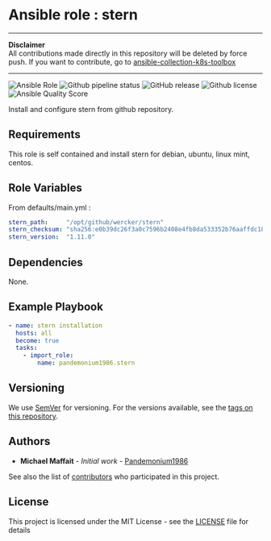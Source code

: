 # Ansible role : stern

* * *

**Disclaimer**  
All contributions made directly in this repository will be deleted by force push. If you want to contribute, go to [ansible-collection-k8s-toolbox](https://github.com/Pandemonium1986/ansible-collection-k8s-toolbox)

* * *

![Ansible Role](https://img.shields.io/ansible/role/51037?logo=ansible)
![Github pipeline status](https://github.com/Pandemonium1986/ansible-role-stern/workflows/Molecule:%20Github%20actions%20pipeline/badge.svg)
![GitHub release](https://img.shields.io/github/release/Pandemonium1986/ansible-role-stern.svg?logo=github)
![Github license](https://img.shields.io/github/license/Pandemonium1986/ansible-role-stern.svg?logo=github)
![Ansible Quality Score](https://img.shields.io/ansible/quality/51037?logo=ansible)

Install and configure stern from github repository.

## Requirements

This role is self contained and install stern for debian, ubuntu, linux mint, centos.

## Role Variables

From defaults/main.yml :

```yaml
stern_path:     "/opt/github/wercker/stern"
stern_checksum: "sha256:e0b39dc26f3a0c7596b2408e4fb8da533352b76aaffdc18c7ad28c833c9eb7db"
stern_version:  "1.11.0"
```

## Dependencies

None.

## Example Playbook

```yaml
- name: stern installation
  hosts: all
  become: true
  tasks:
    - import_role:
        name: pandemonium1986.stern
```

## Versioning

We use [SemVer](http://semver.org/) for versioning. For the versions available, see the [tags on this repository](https://github.com/Pandemonium1986/ansible-role-stern/tags).

## Authors

-   **Michael Maffait** - _Initial work_ - [Pandemonium1986](https://github.com/Pandemonium1986)

See also the list of [contributors](https://github.com/your/project/contributors) who participated in this project.

## License

This project is licensed under the MIT License - see the [LICENSE](./LICENSE) file for details
